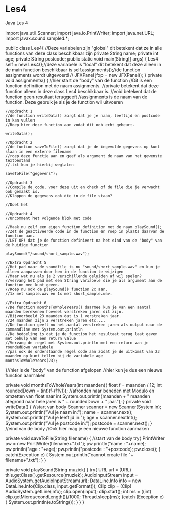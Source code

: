 # Les4
Java Les 4

import java.util.Scanner;
import java.io.PrintWriter;
import java.net.URL;
import javax.sound.sampled.*;


public class Les4{
  //Deze variabelen zijn "global" dit betekent dat ze in alle functions van deze class beschikbaar zijn
  private String name;
  private int age;
  private String postcode;
  public static void main(String[] args) {
    Les4 self = new Les4();//deze variabele is "local" dit betekent dat deze alleen in de main function beschikbaar is
    self.assignments();//de function assignments wordt uitgevoerd
  //  JFXPanel jfxp = new JFXPanel();
  }
  private void assignments()
  { //hier start de "body" van de function
    //Dit is een function definition met de naam assignments.
    //private betekent dat deze function alleen in deze class Les4 beschikbaar is.
    //void betekent dat de function geen resultaat teruggeeft
    //assignments is de naam van de function. Deze gebruik je als je de function wil uitvoeren

    //opdracht 1
    //de function writeData() zorgt dat je je naam, leeftijd en postcode in kan vullen
    //Roep hier deze function aan zodat dit ook echt gebeurt.

    writeData();

    //Opdracht 2
    //de funtion saveToFile() zorgt dat je de ingevulde gegevens op kunt slaan in een externe filename
    //roep deze functie aan en geef als argument de naam van het gewenste textbestand
    //.txt kun je hierbij weglaten

    saveToFile("gegevens");

    //Opdracht 3
    //Compile de code, voer deze uit en check of de file die je verwacht ook gemaakt is.
    //Kloppen de gegevens ook die in de file staan?

    //Doet het

    //Opdracht 4
    //Uncomment het volgende blok met code

    //Maak nu zelf een eigen function definition met de naam playSound();
    //Zet de geactiveerde code in de function en roep in plaats daarvan de function aan.
    //LET OP! dat je de function definieert na het eind van de "body" van de huidige function

    playSound("/sound/short_sample.wav");

    //Extra Opdracht 5
    //Het pad naar de soundfile is nu "sound/short_sample.wav" en kun je alleen aanpassen door hem in de function te wijzigen
    //Maar wat nu als je 2 verschillende geluiden af wil spelen?
    //vervang het pad met een String variabele die je als argument aan de function mee kunt geven.
    //Roep nu ook de playSound() function 2x aan.
    //1x met sample.wav en 1x met short_sample.wav.

    //Extra Opdracht 6
    //De function monthsToWholeYears() daarmee kun je van een aantal maanden berekenen hoeveel verstreken jaren dit zijn.
    //Bijvoorbeeld 23 maanden dat is 1 verstreken jaar.
    //24 maanden zijn 2 verstreken jaren etc....
    //De function geeft nu het aantal verstreken jaren als output naar de commandline met System.out.println
    //De bedoeling is dat je de function het resultaat terug laat geven met behulp van een return value
    //Vervang de regel met System.out.println met een return van je roundedDown variabele
    //pas ook de onderstaande regel code aan zodat je de uitkomst van 23 maanden op kunt tellen bij de variabele age
    monthsToWholeYears(23);

  }//hier is de "body" van de function afgelopen
  //hier kun je dus een nieuwe function aanmaken

  private void monthsToWholeYears(int maanden){
    float f = maanden / 12;
    int roundedDown = (int)(f-(f%1)); //afronden naar beneden met Modulo en omzetten van float naar int
    System.out.println(maanden + " maanden afegrond naar hele jaren is " + roundedDown + " jaar.");
  }
  private void writeData()
  { //start van body
    Scanner scanner = new Scanner(System.in);
    System.out.println("Vul je naam in:");
    name = scanner.next();
    System.out.println("Vul je leeftijd in:");
    age = scanner.nextInt();
    System.out.println("Vul je postcode in:");
    postcode = scanner.next();
  } //eind van de body
  //Ook hier mag je een nieuwe function aanmaken

  private void saveToFile(String filename)
  { //start van de body
    try{
      PrintWriter pw = new PrintWriter(filename+".txt");
      pw.println("name : "+name);
      pw.println("age : "+age);
      pw.println("postcode : "+postcode);
      pw.close();
    }
    catch(Exception e)
    {
      System.out.println("cannot create file "+ filename+".txt");
    }
  }

  private void playSound(String muziek)
  {
    try{
    URL url = (URL) this.getClass().getResource(muziek);
    AudioInputStream input = AudioSystem.getAudioInputStream(url);
    DataLine.Info info = new DataLine.Info(Clip.class, input.getFormat());
    Clip clip = (Clip) AudioSystem.getLine(info);
    clip.open(input);
    clip.start();
    int ms = ((int) clip.getMicrosecondLength())/1000;
    Thread.sleep(ms);
  }catch (Exception e) {
    System.out.println(e.toString());
  }
}
}
